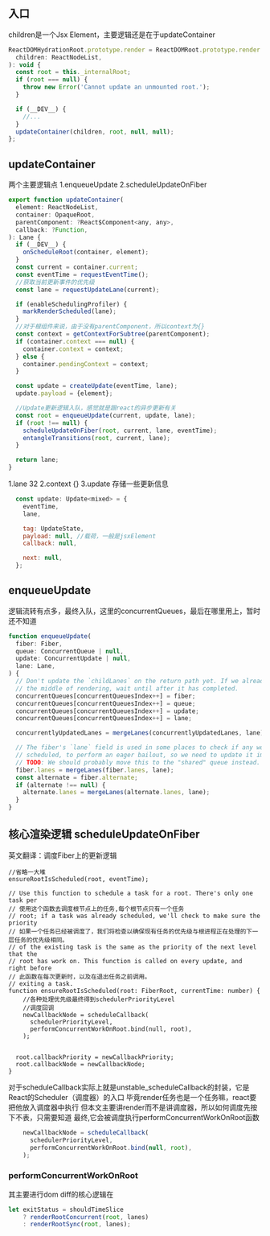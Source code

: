 ## 入口
children是一个Jsx Element，主要逻辑还是在于updateContainer
```js
ReactDOMHydrationRoot.prototype.render = ReactDOMRoot.prototype.render = function(
  children: ReactNodeList,
): void {
  const root = this._internalRoot;
  if (root === null) {
    throw new Error('Cannot update an unmounted root.');
  }

  if (__DEV__) {
    //...
  }
  updateContainer(children, root, null, null);
};
```
## updateContainer
两个主要逻辑点
1.enqueueUpdate
2.scheduleUpdateOnFiber
```js
export function updateContainer(
  element: ReactNodeList,
  container: OpaqueRoot,
  parentComponent: ?React$Component<any, any>,
  callback: ?Function,
): Lane {
  if (__DEV__) {
    onScheduleRoot(container, element);
  }
  const current = container.current;
  const eventTime = requestEventTime();
  //获取当前更新事件的优先级
  const lane = requestUpdateLane(current);

  if (enableSchedulingProfiler) {
    markRenderScheduled(lane);
  }
  //对于根组件来说，由于没有parentComponent，所以context为{}
  const context = getContextForSubtree(parentComponent);
  if (container.context === null) {
    container.context = context;
  } else {
    container.pendingContext = context;
  }

  const update = createUpdate(eventTime, lane);
  update.payload = {element};

  //Update更新逻辑入队，感觉就是跟react的异步更新有关
  const root = enqueueUpdate(current, update, lane);
  if (root !== null) {
    scheduleUpdateOnFiber(root, current, lane, eventTime);
    entangleTransitions(root, current, lane);
  }

  return lane;
}
```
1.lane 32
2.context {}
3.update 存储一些更新信息
```js
  const update: Update<mixed> = {
    eventTime,
    lane,

    tag: UpdateState,
    payload: null, //载荷，一般是jsxElement
    callback: null,

    next: null,
  };
```

## enqueueUpdate
逻辑流转有点多，最终入队，这里的concurrentQueues，最后在哪里用上，暂时还不知道
```js
function enqueueUpdate(
  fiber: Fiber,
  queue: ConcurrentQueue | null,
  update: ConcurrentUpdate | null,
  lane: Lane,
) {
  // Don't update the `childLanes` on the return path yet. If we already in
  // the middle of rendering, wait until after it has completed.
  concurrentQueues[concurrentQueuesIndex++] = fiber;
  concurrentQueues[concurrentQueuesIndex++] = queue;
  concurrentQueues[concurrentQueuesIndex++] = update;
  concurrentQueues[concurrentQueuesIndex++] = lane;

  concurrentlyUpdatedLanes = mergeLanes(concurrentlyUpdatedLanes, lane);

  // The fiber's `lane` field is used in some places to check if any work is
  // scheduled, to perform an eager bailout, so we need to update it immediately.
  // TODO: We should probably move this to the "shared" queue instead.
  fiber.lanes = mergeLanes(fiber.lanes, lane);
  const alternate = fiber.alternate;
  if (alternate !== null) {
    alternate.lanes = mergeLanes(alternate.lanes, lane);
  }
}
  ```

## 核心渲染逻辑 scheduleUpdateOnFiber
英文翻译：调度Fiber上的更新逻辑
```JS
//省略一大堆
ensureRootIsScheduled(root, eventTime);
```

```JS
// Use this function to schedule a task for a root. There's only one task per
// 使用这个函数去调度根节点上的任务,每个根节点只有一个任务
// root; if a task was already scheduled, we'll check to make sure the priority
// 如果一个任务已经被调度了，我们将检查以确保现有任务的优先级与根进程正在处理的下一层任务的优先级相同。
// of the existing task is the same as the priority of the next level that the
// root has work on. This function is called on every update, and right before
// 此函数在每次更新时，以及在退出任务之前调用。
// exiting a task.
function ensureRootIsScheduled(root: FiberRoot, currentTime: number) {
    //各种处理优先级最终得到schedulerPriorityLevel
    //调度回调
    newCallbackNode = scheduleCallback(
      schedulerPriorityLevel,
      performConcurrentWorkOnRoot.bind(null, root),
    );
  

  root.callbackPriority = newCallbackPriority;
  root.callbackNode = newCallbackNode;
}
```
对于scheduleCallback实际上就是unstable_scheduleCallback的封装，它是React的Scheduler（调度器）的入口
毕竟render任务也是一个任务嘛，react要把他放入调度器中执行
但本文主要讲render而不是讲调度器，所以如何调度先按下不表，只需要知道
最终,它会被调度执行performConcurrentWorkOnRoot函数
```js
    newCallbackNode = scheduleCallback(
      schedulerPriorityLevel,
      performConcurrentWorkOnRoot.bind(null, root),
    );
```

###  performConcurrentWorkOnRoot

其主要进行dom diff的核心逻辑在
```javascript
let exitStatus = shouldTimeSlice
    ? renderRootConcurrent(root, lanes)
    : renderRootSync(root, lanes);
```

